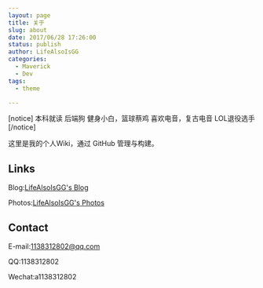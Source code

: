 ```yaml
---
layout: page
title: 关于
slug: about
date: 2017/06/28 17:26:00
status: publish
author: LifeAlsoIsGG
categories: 
  - Maverick
  - Dev
tags: 
  - theme

---
```


[notice]
本科就读
后端狗
健身小白，篮球蔡鸡
喜欢电音，复古电音
LOL退役选手
[/notice]

这里是我的个人Wiki，通过 GitHub 管理与构建。

## Links

Blog:[LifeAlsoIsGG's Blog](https://blog.lifeisgg.online/)

Photos:[LifeAlsoIsGG's Photos](https://photo.lifeisgg.online/)

## Contact

E-mail:1138312802@qq.com

QQ:1138312802

Wechat:a1138312802
